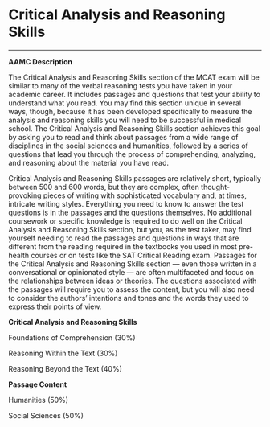 # Critical Analysis and Reasoning Skills

------



**AAMC Description**

The Critical Analysis and Reasoning Skills section of the MCAT exam will be similar to many of the verbal reasoning tests you have taken in your academic career. It includes passages and questions that test your ability to understand what you read. You may find this section unique in several ways, though, because it has been developed specifically to measure the analysis and reasoning skills you will need to be successful in medical school. The Critical Analysis and Reasoning Skills section achieves this goal by asking you to read and think about passages from a wide range of disciplines in the social sciences and humanities, followed by a series of questions that lead you through the process of comprehending, analyzing, and reasoning about the material you have read.



Critical Analysis and Reasoning Skills passages are relatively short, typically between 500 and 600 words, but they are complex, often thought-provoking pieces of writing with sophisticated vocabulary and, at times, intricate writing styles. Everything you need to know to answer the test questions is in the passages and the questions themselves. No additional coursework or specific knowledge is required to do well on the Critical Analysis and Reasoning Skills section, but you, as the test taker, may find yourself needing to read the passages and questions in ways that are different from the reading required in the textbooks you used in most pre-health courses or on tests like the SAT Critical Reading exam. Passages for the Critical Analysis and Reasoning Skills section — even those written in a conversational or opinionated style — are often multifaceted and focus on the relationships between ideas or theories. The questions associated with the passages will require you to assess the content, but you will also need to consider the authors’ intentions and tones and the words they used to express their points of view.



**Critical Analysis and Reasoning Skills**

Foundations of Comprehension (30%)

Reasoning Within the Text (30%)

Reasoning Beyond the Text (40%)



**Passage Content**

Humanities (50%)

Social Sciences (50%)